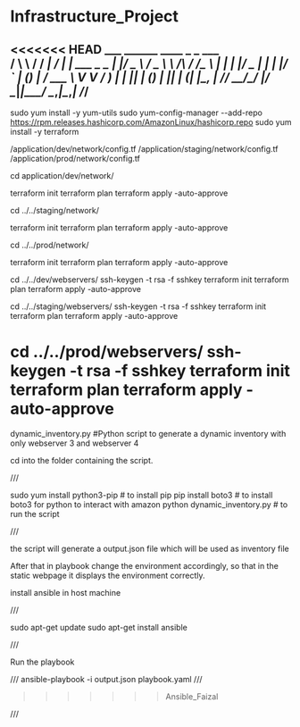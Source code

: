 # Infrastructure_Project
<<<<<<< HEAD
         ___        ______     ____ _                 _  ___  
        / \ \      / / ___|   / ___| | ___  _   _  __| |/ _ \ 
       / _ \ \ /\ / /\___ \  | |   | |/ _ \| | | |/ _` | (_) |
      / ___ \ V  V /  ___) | | |___| | (_) | |_| | (_| |\__, |
     /_/   \_\_/\_/  |____/   \____|_|\___/ \__,_|\__,_|  /_/ 
 ----------------------------------------------------------------- 

<!--Install terraform-->
sudo yum install -y yum-utils
sudo yum-config-manager --add-repo https://rpm.releases.hashicorp.com/AmazonLinux/hashicorp.repo
sudo yum install -y terraform

<!--Replace your s3 bucket on all config files-->
/application/dev/network/config.tf
/application/staging/network/config.tf
/application/prod/network/config.tf

<!--Deploy dev VPC-->
cd application/dev/network/

terraform init
terraform plan
terraform apply -auto-approve

<!--Deploy staging VPC-->
cd ../../staging/network/

terraform init
terraform plan
terraform apply -auto-approve

<!--Deploy prod VPC-->
cd ../../prod/network/

terraform init
terraform plan
terraform apply -auto-approve


<!-- Deploy dev load balancer, EC2 instances, and auto scaling group. -->
cd ../../dev/webservers/
ssh-keygen -t rsa -f sshkey
terraform init
terraform plan
terraform apply -auto-approve

<!-- Deploy staging load balancer, EC2 instances, and auto scaling group. -->
cd ../../staging/webservers/
ssh-keygen -t rsa -f sshkey
terraform init
terraform plan
terraform apply -auto-approve

<!-- Deploy prod load balancer, EC2 instances, and auto scaling group. -->
cd ../../prod/webservers/
ssh-keygen -t rsa -f sshkey
terraform init
terraform plan
terraform apply -auto-approve
=======

dynamic_inventory.py #Python script to generate a dynamic inventory with only webserver 3 and webserver 4

cd into the folder containing the script. 

///

sudo yum install python3-pip # to install pip 
pip install boto3 # to install boto3 for python to interact with amazon
python dynamic_inventory.py # to run the script  

///

the script will generate a output.json file which will be used as inventory file

After that in playbook change the environment accordingly, so that in the static webpage it displays the environment correctly.

install ansible in host machine 

///

sudo apt-get update
sudo apt-get install ansible

///

Run the playbook

///
ansible-playbook -i output.json playbook.yaml
///
>>>>>>> Ansible_Faizal

///

